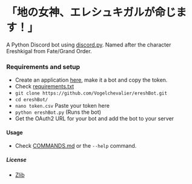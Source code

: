 # 「地の女神、エレシュキガルが命じます！」
A Python Discord bot using [discord.py](https://github.com/Rapptz/discord.py). Named after the character Ereshkigal from Fate/Grand Order.

### Requirements and setup
 * Create an application [here](https://discordapp.com/developers/applications), make it a bot and copy the token.
 * Check [requirements.txt](requirements.txt)
 * `git clone https://github.com/Vogelchevalier/ereshBot.git`
 * `cd ereshBot/`
 * `nano token.csv` Paste your token here
 * `python ereshBot.py` (Runs the bot)
 * Get the OAuth2 URL for your bot and add the bot to your server
 
#### Usage
 * Check [COMMANDS.md](COMMANDS.md) or the `--help` command.


##### License
 * [Zlib](LICENSE)